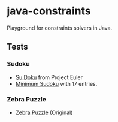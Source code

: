 # java-constraints

Playground for constraints solvers in Java.

## Tests

### Sudoku

* [Su Doku](https://projecteuler.net/project/resources/p096_sudoku.txt) from Project Euler
* [Minimum Sudoku](http://staffhome.ecm.uwa.edu.au/~00013890/sudokumin.php) with 17 entries.

### Zebra Puzzle

* [Zebra Puzzle](https://en.wikipedia.org/wiki/Zebra_Puzzle) (Original)
